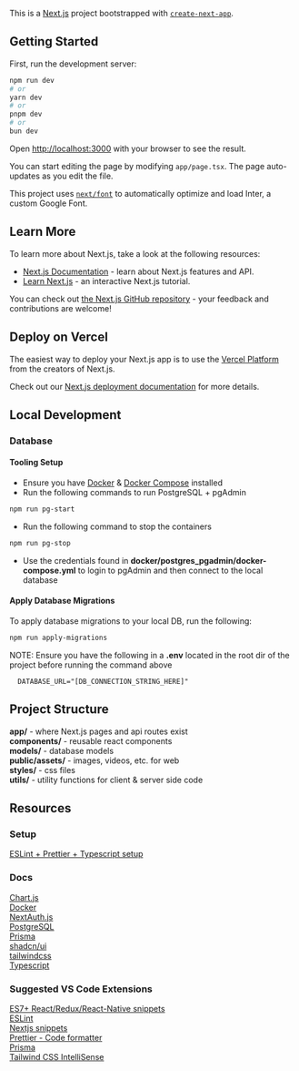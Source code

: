 This is a [Next.js](https://nextjs.org/) project bootstrapped with [`create-next-app`](https://github.com/vercel/next.js/tree/canary/packages/create-next-app).

## Getting Started

First, run the development server:

```bash
npm run dev
# or
yarn dev
# or
pnpm dev
# or
bun dev
```

Open [http://localhost:3000](http://localhost:3000) with your browser to see the result.

You can start editing the page by modifying `app/page.tsx`. The page auto-updates as you edit the file.

This project uses [`next/font`](https://nextjs.org/docs/basic-features/font-optimization) to automatically optimize and load Inter, a custom Google Font.

## Learn More

To learn more about Next.js, take a look at the following resources:

- [Next.js Documentation](https://nextjs.org/docs) - learn about Next.js features and API.
- [Learn Next.js](https://nextjs.org/learn) - an interactive Next.js tutorial.

You can check out [the Next.js GitHub repository](https://github.com/vercel/next.js/) - your feedback and contributions are welcome!

## Deploy on Vercel

The easiest way to deploy your Next.js app is to use the [Vercel Platform](https://vercel.com/new?utm_medium=default-template&filter=next.js&utm_source=create-next-app&utm_campaign=create-next-app-readme) from the creators of Next.js.

Check out our [Next.js deployment documentation](https://nextjs.org/docs/deployment) for more details.

## Local Development
### Database
#### Tooling Setup
- Ensure you have [Docker](https://docs.docker.com/get-docker/) & [Docker Compose](https://docs.docker.com/compose/install/) installed
- Run the following commands to run PostgreSQL + pgAdmin
```bash
npm run pg-start
```
- Run the following command to stop the containers
```bash
npm run pg-stop
```
- Use the credentials found in **docker/postgres_pgadmin/docker-compose.yml** to login to pgAdmin and then connect to the local database

#### Apply Database Migrations
To apply database migrations to your local DB, run the following:
```bash
npm run apply-migrations
```

NOTE: Ensure you have the following in a **.env** located in the root dir of the project before running the command above
```Properties
  DATABASE_URL="[DB_CONNECTION_STRING_HERE]"
```

## Project Structure
**app/** - where Next.js pages and api routes exist\
**components/** - reusable react components\
**models/** - database models\
**public/assets/** - images, videos, etc. for web\
**styles/** - css files\
**utils/** - utility functions for client & server side code

## Resources
### Setup
[ESLint + Prettier + Typescript setup](https://khalilstemmler.com/blogs/tooling/prettier/)

### Docs
[Chart.js](https://www.chartjs.org/docs/latest/getting-started/)\
[Docker](https://docs.docker.com/manuals/)\
[NextAuth.js](https://next-auth.js.org/getting-started/introduction)\
[PostgreSQL](https://www.postgresql.org/docs/current/index.html)\
[Prisma](https://www.prisma.io/nextjs)\
[shadcn/ui](https://ui.shadcn.com/docs)\
[tailwindcss](https://tailwindcss.com/docs/editor-setup)\
[Typescript](https://www.typescriptlang.org/docs/)

### Suggested VS Code Extensions
[ES7+ React/Redux/React-Native snippets](https://marketplace.visualstudio.com/items?itemName=dsznajder.es7-react-js-snippets)\
[ESLint](https://marketplace.visualstudio.com/items?itemName=dbaeumer.vscode-eslint)\
[Nextjs snippets](https://marketplace.visualstudio.com/items?itemName=PulkitGangwar.nextjs-snippets)\
[Prettier - Code formatter](https://marketplace.visualstudio.com/items?itemName=esbenp.prettier-vscode)\
[Prisma](https://marketplace.visualstudio.com/items?itemName=Prisma.prisma)\
[Tailwind CSS IntelliSense](https://marketplace.visualstudio.com/items?itemName=bradlc.vscode-tailwindcss)